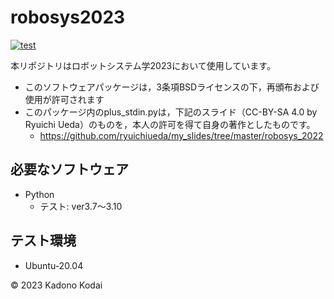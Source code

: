 # robosys2023
[![test](https://github.com/Orbital-G/robosys2023/actions/workflows/test.yml/badge.svg)](https://github.com/Orbital-G/robosys2023/actions/workflows/test.yml)

本リポジトリはロボットシステム学2023において使用しています。
* このソフトウェアパッケージは，3条項BSDライセンスの下，再頒布および使用が許可されます
* このパッケージ内のplus_stdin.pyは，下記のスライド（CC-BY-SA 4.0 by Ryuichi Ueda）のものを，本人の許可を得て自身の著作としたものです。
  * <https://github.com/ryuichiueda/my_slides/tree/master/robosys_2022>
## 必要なソフトウェア
* Python
  * テスト: ver3.7〜3.10

## テスト環境
* Ubuntu-20.04

© 2023 Kadono Kodai
